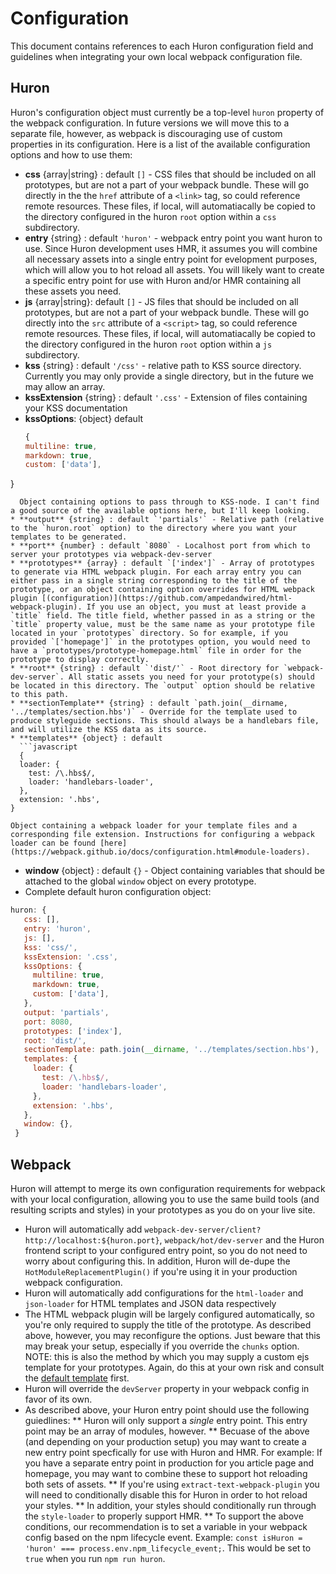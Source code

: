 # Configuration

This document contains references to each Huron configuration field and guidelines when integrating your own local webpack configuration file.

## Huron
Huron's configuration object must currently be a top-level `huron` property of the webpack configuration. In future versions we will move this to a separate file, however, as webpack is discouraging use of custom properties in its configuration. Here is a list of the available configuration options and how to use them:
 * **css** {array|string} : default `[]` - CSS files that should be included on all prototypes, but are not a part of your webpack bundle. These will go directly in the the `href` attribute of a `<link>` tag, so could reference remote resources. These files, if local, will automatiacally be copied to the directory configured in the huron `root` option within a `css` subdirectory.
 * **entry** {string} : default `'huron'` - webpack entry point you want huron to use. Since Huron development uses HMR, it assumes you will combine all necessary assets into a single entry point for evelopment purposes, which will allow you to hot reload all assets. You will likely want to create a specific entry point for use with Huron and/or HMR containing all these assets you need.
 * **js** {array|string}: default `[]` - JS files that should be included on all prototypes, but are not a part of your webpack bundle. These will go directly into the `src` attribute of a `<script>` tag, so could reference remote resources. These files, if local, will automatiacally be copied to the directory configured in the huron `root` option within a `js` subdirectory.
 * **kss** {string} : default `'/css'` - relative path to KSS source directory. Currently you may only provide a single directory, but in the future we may allow an array.
 * **kssExtension** {string} : default `'.css'` - Extension of files containing your KSS documentation
 * **kssOptions**: {object} default
 	```javascript
 	{
    multiline: true,
    markdown: true,
    custom: ['data'],
  }
  ```
    Object containing options to pass through to KSS-node. I can't find a good source of the available options here, but I'll keep looking.
 * **output** {string} : default `'partials'` - Relative path (relative to the `huron.root` option) to the directory where you want your templates to be generated.
 * **port** {number} : default `8080` - Localhost port from which to server your prototypes via webpack-dev-server
 * **prototypes** {array} : default `['index']` - Array of prototypes to generate via HTML webpack plugin. For each array entry you can either pass in a single string corresponding to the title of the prototype, or an object containing option overrides for HTML webpack plugin [(configuration)](https://github.com/ampedandwired/html-webpack-plugin). If you use an object, you must at least provide a `title` field. The title field, whether passed in as a string or the `title` property value, must be the same name as your prototype file located in your `prototypes` directory. So for example, if you provided `['homepage']` in the prototypes option, you would need to have a `prototypes/prototype-homepage.html` file in order for the prototype to display correctly.
 * **root** {string} : default `'dist/'` - Root directory for `webpack-dev-server`. All static assets you need for your prototype(s) should be located in this directory. The `output` option should be relative to this path.
 * **sectionTemplate** {string} : default `path.join(__dirname, '../templates/section.hbs')` - Override for the template used to produce styleguide sections. This should always be a handlebars file, and will utilize the KSS data as its source.
 * **templates** {object} : default
 	```javascript
 	{
    loader: {
      test: /\.hbs$/,
      loader: 'handlebars-loader',
    },
    extension: '.hbs',
  }
  ```
    Object containing a webpack loader for your template files and a corresponding file extension. Instructions for configuring a webpack loader can be found [here](https://webpack.github.io/docs/configuration.html#module-loaders).
 * **window** {object} : default `{}` - Object containing variables that should be attached to the global `window` object on every prototype.
 * Complete default huron configuration object:
 ```javascript
 huron: {
    css: [],
    entry: 'huron',
    js: [],
    kss: 'css/',
    kssExtension: '.css',
    kssOptions: {
      multiline: true,
      markdown: true,
      custom: ['data'],
    },
    output: 'partials',
    port: 8080,
    prototypes: ['index'],
    root: 'dist/',
    sectionTemplate: path.join(__dirname, '../templates/section.hbs'),
    templates: {
      loader: {
        test: /\.hbs$/,
        loader: 'handlebars-loader',
      },
      extension: '.hbs',
    },
    window: {},
  }
  ```

## Webpack
Huron will attempt to merge its own configuration requirements for webpack with your local configuration, allowing you to use the same build tools (and resulting scripts and styles) in your prototypes as you do on your live site.
 * Huron will automatically add `webpack-dev-server/client?http://localhost:${huron.port}`, `webpack/hot/dev-server` and the Huron frontend script to your configured entry point, so you do not need to worry about configuring this. In addition, Huron will de-dupe the `HotModuleReplacementPlugin()` if you're using it in your production webpack configuration.
 * Huron will automatically add configurations for the `html-loader` and `json-loader` for HTML templates and JSON data respectively
 * The HTML webpack plugin will be largely configured automatically, so you're only required to supply the title of the prototype. As described above, however, you may reconfigure the options. Just beware that this may break your setup, especially if you override the `chunks` option. NOTE: this is also the method by which you may supply a custom ejs template for your prototypes. Again, do this at your own risk and consult the [default template](../templates/prototype-teplate.ejs) first.
 * Huron will override the `devServer` property in your webpack config in favor of its own.
 * As described above, your Huron entry point should use the following guiedlines:
 	** Huron will only support a _single_ entry point. This entry point may be an array of modules, however.
 	** Becuase of the above (and depending on your production setup) you may want to create a new entry point specfically for use with Huron and HMR. For example: If you have a separate entry point in production for you article page and homepage, you may want to combine these to support hot reloading both sets of assets.
 	** If you're using `extract-text-webpack-plugin` you will need to conditionally disable this for Huron in order to hot reload your styles.
 	** In addition, your styles should conditionally run through the `style-loader` to properly support HMR.
 	** To support the above conditions, our recommendation is to set a variable in your webpack config based on the npm lifecycle event. Example: `const isHuron = 'huron' === process.env.npm_lifecycle_event;`. This would be set to `true` when you run `npm run huron`.
